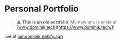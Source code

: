 # Personal Portfolio
> :warning: **This is an old portfolio**: My new one is onlite at [www.dominik.tech](https://www.dominik.tech/)!

live at [iamdominik.netlify.app](https://iamdominik.netlify.app/)

